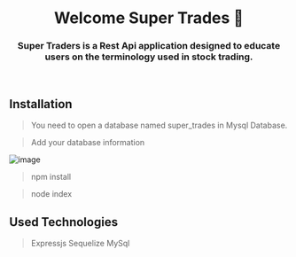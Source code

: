 <h1 align="center">Welcome Super Trades 👋</h1>



<h3 align="center">Super Traders is a Rest Api application designed to educate users on the terminology used in stock trading.
</h3>

<br>


## Installation 
> You need to open a database named super_trades in Mysql Database.

> Add your database information

![image](https://user-images.githubusercontent.com/88143919/220453979-8391d5dc-2e8e-47e8-a5ee-5e46f1959ac2.png)


> npm install

> node index

## Used Technologies
>Expressjs Sequelize  MySql 


